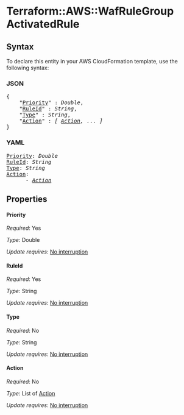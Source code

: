 # Terraform::AWS::WafRuleGroup ActivatedRule

## Syntax

To declare this entity in your AWS CloudFormation template, use the following syntax:

### JSON

<pre>
{
    "<a href="#priority" title="Priority">Priority</a>" : <i>Double</i>,
    "<a href="#ruleid" title="RuleId">RuleId</a>" : <i>String</i>,
    "<a href="#type" title="Type">Type</a>" : <i>String</i>,
    "<a href="#action" title="Action">Action</a>" : <i>[ <a href="activatedrule-action.md">Action</a>, ... ]</i>
}
</pre>

### YAML

<pre>
<a href="#priority" title="Priority">Priority</a>: <i>Double</i>
<a href="#ruleid" title="RuleId">RuleId</a>: <i>String</i>
<a href="#type" title="Type">Type</a>: <i>String</i>
<a href="#action" title="Action">Action</a>: <i>
      - <a href="activatedrule-action.md">Action</a></i>
</pre>

## Properties

#### Priority

_Required_: Yes

_Type_: Double

_Update requires_: [No interruption](https://docs.aws.amazon.com/AWSCloudFormation/latest/UserGuide/using-cfn-updating-stacks-update-behaviors.html#update-no-interrupt)

#### RuleId

_Required_: Yes

_Type_: String

_Update requires_: [No interruption](https://docs.aws.amazon.com/AWSCloudFormation/latest/UserGuide/using-cfn-updating-stacks-update-behaviors.html#update-no-interrupt)

#### Type

_Required_: No

_Type_: String

_Update requires_: [No interruption](https://docs.aws.amazon.com/AWSCloudFormation/latest/UserGuide/using-cfn-updating-stacks-update-behaviors.html#update-no-interrupt)

#### Action

_Required_: No

_Type_: List of <a href="activatedrule-action.md">Action</a>

_Update requires_: [No interruption](https://docs.aws.amazon.com/AWSCloudFormation/latest/UserGuide/using-cfn-updating-stacks-update-behaviors.html#update-no-interrupt)

